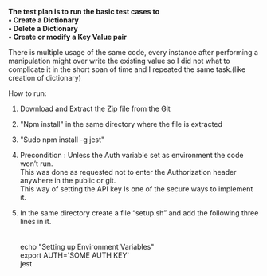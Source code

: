 **The test plan is to run the basic test cases to <br />
•	Create a Dictionary<br />
•	Delete a Dictionary<br />
•	Create or modify a Key Value pair<br />**
 
There is multiple usage of the same code, every instance after performing a manipulation might over write the existing value so I did not what to complicate it in the short span of time and I repeated the same task.(like creation of dictionary)

How to run:<br />
1.	Download and Extract the Zip file from the Git<br />
2.	"Npm install" in the same directory where the file is extracted<br />
3.	"Sudo npm install -g jest"<br />
4.	Precondition : Unless the Auth variable set as environment the code won’t run.<br />
This was done as requested not to enter the Authorization header anywhere in the public or git.<br />
This way of setting the API key Is one of the secure ways to implement it.<br />

5.	In the same directory create a file “setup.sh” and add the following three lines in it.<br />
<br /><br />
echo "Setting up Environment Variables"<br />
export AUTH='SOME AUTH KEY'<br />
jest<br />
